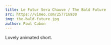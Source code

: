 ```yaml
---
title: Le Futur Sera Chauve / The Bald Future
src: https://vimeo.com/257716930
img: the-bald-future.jpg
author: Paul Cabon
---
```


Lovely animated short.

